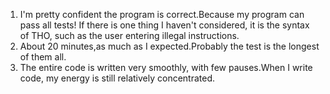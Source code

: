 1. I'm pretty confident the program is correct.Because my program can pass all tests! If there is one thing I haven't considered, it is the syntax of THO, such as the user entering illegal instructions.
2. About 20 minutes,as much as I expected.Probably the test is the longest of them all.
3. The entire code is written very smoothly, with few pauses.When I write code, my energy is still relatively concentrated.